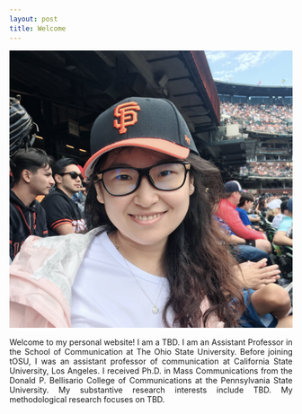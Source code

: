```yaml
---
layout: post
title: Welcome
---
```


<center>
<img src="/images/lbj.png">
</center>

<p align='justify'>
Welcome to my personal website! I am a TBD. I am an Assistant Professor in the School of Communication at The Ohio State University. Before joining tOSU, I was an assistant professor of communication at California State University, Los Angeles. I received Ph.D. in Mass Communications from the Donald P. Bellisario College of Communications at the Pennsylvania State University.  My substantive research interests include TBD. My methodological research focuses on TBD.
</p>
